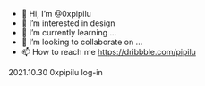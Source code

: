 - 👋 Hi, I’m @0xpipilu
- 👀 I’m interested in design
- 🌱 I’m currently learning ...
- 💞️ I’m looking to collaborate on ...
- 📫 How to reach me https://dribbble.com/pipilu

<!---
0xpipilu/0xpipilu is a ✨ special ✨ repository because its `README.md` (this file) appears on your GitHub profile.
You can click the Preview link to take a look at your changes.
--->
2021.10.30 0xpipilu log-in
